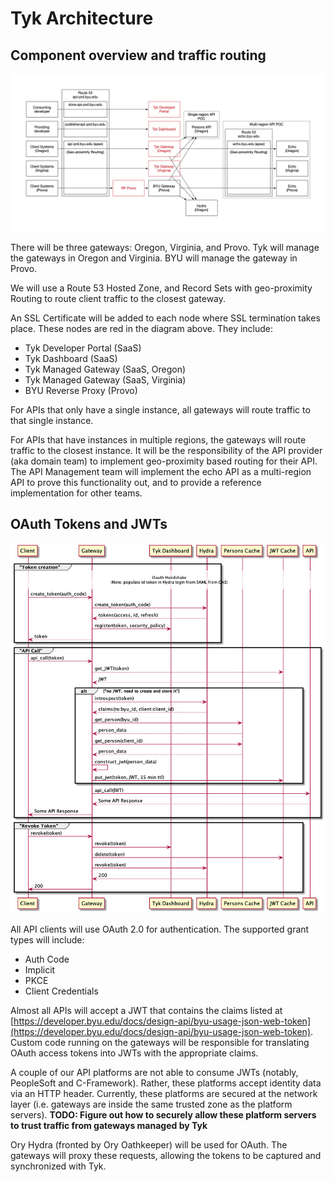 # Tyk Architecture

## Component overview and traffic routing

![Tyk DNS and SSL](./tyk-dns-and-ssl.png)

There will be three gateways: Oregon, Virginia, and Provo. Tyk will manage the gateways in Oregon and Virginia. BYU will manage the gateway in Provo.

We will use a Route 53 Hosted Zone, and Record Sets with geo-proximity Routing to route client traffic to the closest gateway.

An SSL Certificate will be added to each node where SSL termination takes place. These nodes are red in the diagram above. They include:

* Tyk Developer Portal (SaaS)
* Tyk Dashboard (SaaS)
* Tyk Managed Gateway (SaaS, Oregon)
* Tyk Managed Gateway (SaaS, Virginia)
* BYU Reverse Proxy (Provo)

For APIs that only have a single instance, all gateways will route traffic to that single instance.

For APIs that have instances in multiple regions, the gateways will route traffic to the closest instance. It will be the responsibility of the API provider (aka domain team) to implement geo-proximity based routing for their API. The API Management team will implement the echo API as a multi-region API to prove this functionality out, and to provide a reference implementation for other teams.

## OAuth Tokens and JWTs

![Tyk Token and JWT](./tyk-token-and-jwt.png)

All API clients will use OAuth 2.0 for authentication. The supported grant types will include:

* Auth Code
* Implicit
* PKCE
* Client Credentials

Almost all APIs will accept a JWT that contains the claims listed at [https://developer.byu.edu/docs/design-api/byu-usage-json-web-token](https://developer.byu.edu/docs/design-api/byu-usage-json-web-token). Custom code running on the gateways will be responsible for translating OAuth access tokens into JWTs with the appropriate claims.

A couple of our API platforms are not able to consume JWTs (notably, PeopleSoft and C-Framework). Rather, these platforms accept identity data via an HTTP header. Currently, these platforms are secured at the network layer (i.e. gateways are inside the same trusted zone as the platform servers). **TODO: Figure out how to securely allow these platform servers to trust traffic from gateways managed by Tyk**

Ory Hydra (fronted by Ory Oathkeeper) will be used for OAuth. The gateways will proxy these requests, allowing the tokens to be captured and synchronized with Tyk.
